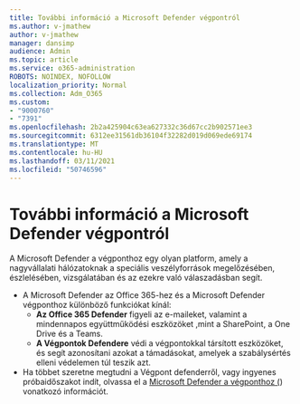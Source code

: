 ```yaml
---
title: További információ a Microsoft Defender végpontról
ms.author: v-jmathew
author: v-jmathew
manager: dansimp
audience: Admin
ms.topic: article
ms.service: o365-administration
ROBOTS: NOINDEX, NOFOLLOW
localization_priority: Normal
ms.collection: Adm_O365
ms.custom:
- "9000760"
- "7391"
ms.openlocfilehash: 2b2a425904c63ea627332c36d67cc2b902571ee3
ms.sourcegitcommit: 6312ee31561db36104f32282d019d069ede69174
ms.translationtype: MT
ms.contentlocale: hu-HU
ms.lasthandoff: 03/11/2021
ms.locfileid: "50746596"
---
```

# <a name="learn-more-about-microsoft-defender-for-endpoint"></a>További információ a Microsoft Defender végpontról

A Microsoft Defender a végponthoz egy olyan platform, amely a nagyvállalati hálózatoknak a speciális veszélyforrások megelőzésében, észlelésében, vizsgálatában és az ezekre való válaszadásban segít.

- A Microsoft Defender az Office 365-hez és a Microsoft Defender végponthoz különböző funkciókat kínál:
  - **Az Office 365 Defender** figyeli az e-maileket, valamint a mindennapos együttműködési eszközöket ,mint a SharePoint, a One Drive és a Teams.
  - **A Végpontok Defendere** védi a végpontokkal társított eszközöket, és segít azonosítani azokat a támadásokat, amelyek a szabálysértés elleni védelemen túl teszik azt.
- Ha többet szeretne megtudni a Végpont defenderről, vagy ingyenes próbaidőszakot indít, olvassa el a [Microsoft Defender a végponthoz (](https://go.microsoft.com/fwlink/?linkid=2094113)) vonatkozó információt.
